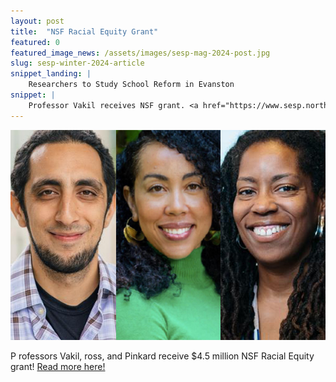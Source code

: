 ```yaml
---
layout: post
title:  "NSF Racial Equity Grant"
featured: 0
featured_image_news: /assets/images/sesp-mag-2024-post.jpg
slug: sesp-winter-2024-article
snippet_landing: |
    Researchers to Study School Reform in Evanston
snippet: |
    Professor Vakil receives NSF grant. <a href="https://www.sesp.northwestern.edu/news-center/news/2024/01/researchers-win-competitive-nsf-grant-to-study-equitable-stem-education.html"> Researchers to Study School Reform in Evanston</a> <br>
---
```


<img class="img-right badge" src="/assets/images/sesp-mag-2024-post.jpg" />

<span class="first-character">P</span> rofessors Vakil, ross, and Pinkard receive $4.5 million NSF Racial Equity grant!  <a href="https://www.sesp.northwestern.edu/news-center/news/2024/01/researchers-win-competitive-nsf-grant-to-study-equitable-stem-education.html">Read more here!</a>

